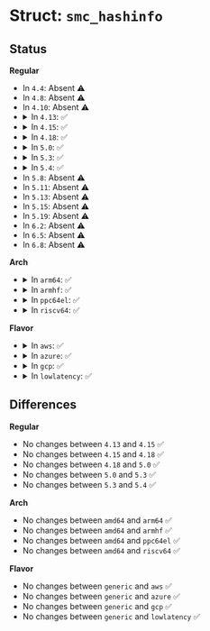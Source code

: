 # Struct: <code>smc_hashinfo</code>

## Status
<b>Regular</b>
<ul>
<li>
In <code>4.4</code>: Absent ⚠️
</li>
<li>
In <code>4.8</code>: Absent ⚠️
</li>
<li>
In <code>4.10</code>: Absent ⚠️
</li>
<li>
<details>
<summary>In <code>4.13</code>: ✅</summary>

```c
struct smc_hashinfo {
    rwlock_t lock;
    struct hlist_head ht;
};
```
</details>
</li>
<li>
<details>
<summary>In <code>4.15</code>: ✅</summary>

```c
struct smc_hashinfo {
    rwlock_t lock;
    struct hlist_head ht;
};
```
</details>
</li>
<li>
<details>
<summary>In <code>4.18</code>: ✅</summary>

```c
struct smc_hashinfo {
    rwlock_t lock;
    struct hlist_head ht;
};
```
</details>
</li>
<li>
<details>
<summary>In <code>5.0</code>: ✅</summary>

```c
struct smc_hashinfo {
    rwlock_t lock;
    struct hlist_head ht;
};
```
</details>
</li>
<li>
<details>
<summary>In <code>5.3</code>: ✅</summary>

```c
struct smc_hashinfo {
    rwlock_t lock;
    struct hlist_head ht;
};
```
</details>
</li>
<li>
<details>
<summary>In <code>5.4</code>: ✅</summary>

```c
struct smc_hashinfo {
    rwlock_t lock;
    struct hlist_head ht;
};
```
</details>
</li>
<li>
In <code>5.8</code>: Absent ⚠️
</li>
<li>
In <code>5.11</code>: Absent ⚠️
</li>
<li>
In <code>5.13</code>: Absent ⚠️
</li>
<li>
In <code>5.15</code>: Absent ⚠️
</li>
<li>
In <code>5.19</code>: Absent ⚠️
</li>
<li>
In <code>6.2</code>: Absent ⚠️
</li>
<li>
In <code>6.5</code>: Absent ⚠️
</li>
<li>
In <code>6.8</code>: Absent ⚠️
</li>
</ul>
<b>Arch</b>
<ul>
<li>
<details>
<summary>In <code>arm64</code>: ✅</summary>

```c
struct smc_hashinfo {
    rwlock_t lock;
    struct hlist_head ht;
};
```
</details>
</li>
<li>
<details>
<summary>In <code>armhf</code>: ✅</summary>

```c
struct smc_hashinfo {
    rwlock_t lock;
    struct hlist_head ht;
};
```
</details>
</li>
<li>
<details>
<summary>In <code>ppc64el</code>: ✅</summary>

```c
struct smc_hashinfo {
    rwlock_t lock;
    struct hlist_head ht;
};
```
</details>
</li>
<li>
<details>
<summary>In <code>riscv64</code>: ✅</summary>

```c
struct smc_hashinfo {
    rwlock_t lock;
    struct hlist_head ht;
};
```
</details>
</li>
</ul>
<b>Flavor</b>
<ul>
<li>
<details>
<summary>In <code>aws</code>: ✅</summary>

```c
struct smc_hashinfo {
    rwlock_t lock;
    struct hlist_head ht;
};
```
</details>
</li>
<li>
<details>
<summary>In <code>azure</code>: ✅</summary>

```c
struct smc_hashinfo {
    rwlock_t lock;
    struct hlist_head ht;
};
```
</details>
</li>
<li>
<details>
<summary>In <code>gcp</code>: ✅</summary>

```c
struct smc_hashinfo {
    rwlock_t lock;
    struct hlist_head ht;
};
```
</details>
</li>
<li>
<details>
<summary>In <code>lowlatency</code>: ✅</summary>

```c
struct smc_hashinfo {
    rwlock_t lock;
    struct hlist_head ht;
};
```
</details>
</li>
</ul>

## Differences
<b>Regular</b>
<ul>
<li>
No changes between <code>4.13</code> and <code>4.15</code> ✅
</li>
<li>
No changes between <code>4.15</code> and <code>4.18</code> ✅
</li>
<li>
No changes between <code>4.18</code> and <code>5.0</code> ✅
</li>
<li>
No changes between <code>5.0</code> and <code>5.3</code> ✅
</li>
<li>
No changes between <code>5.3</code> and <code>5.4</code> ✅
</li>
</ul>
<b>Arch</b>
<ul>
<li>
No changes between <code>amd64</code> and <code>arm64</code> ✅
</li>
<li>
No changes between <code>amd64</code> and <code>armhf</code> ✅
</li>
<li>
No changes between <code>amd64</code> and <code>ppc64el</code> ✅
</li>
<li>
No changes between <code>amd64</code> and <code>riscv64</code> ✅
</li>
</ul>
<b>Flavor</b>
<ul>
<li>
No changes between <code>generic</code> and <code>aws</code> ✅
</li>
<li>
No changes between <code>generic</code> and <code>azure</code> ✅
</li>
<li>
No changes between <code>generic</code> and <code>gcp</code> ✅
</li>
<li>
No changes between <code>generic</code> and <code>lowlatency</code> ✅
</li>
</ul>
